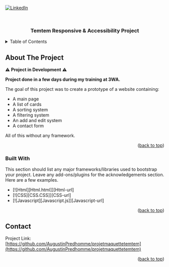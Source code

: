 <a name="readme-top"></a>

<!-- PROJECT SHIELDS -->
<!--
*** I'm using markdown "reference style" links for readability.
*** Reference links are enclosed in brackets [ ] instead of parentheses ( ).
*** See the bottom of this document for the declaration of the reference variables
*** for contributors-url, forks-url, etc. This is an optional, concise syntax you may use.
*** https://www.markdownguide.org/basic-syntax/#reference-style-links
-->
[![LinkedIn][linkedin-shield]][linkedin-url]



<!-- PROJECT LOGO -->
<br />
  <h3 align="center">Temtem Responsive & Accessibility Project</h3>


<!-- TABLE OF CONTENTS -->
<details>
  <summary>Table of Contents</summary>
  <ol>
    <li>
      <a href="#about-the-project">About The Project</a>
      <ul>
        <li><a href="#built-with">Built With</a></li>
      </ul>
    </li>
    <li><a href="#contact">Contact</a></li>
  </ol>
</details>



<!-- ABOUT THE PROJECT -->
## About The Project

⚠️ **Project in Development** ⚠️

**Project done in a few days during my training at 3WA.**

The goal of this project was to create a prototype of a website containing:
- A main page
- A list of cards
- A sorting system
- A filtering system
- An add and edit system
- A contact form

All of this without any framework.

<p align="right">(<a href="#readme-top">back to top</a>)</p>



### Built With

This section should list any major frameworks/libraries used to bootstrap your project. Leave any add-ons/plugins for the acknowledgements section. Here are a few examples.

* [![Html][Html.html]][Html-url]
* [![CSS][CSS.CSS]][CSS-url]
* [![Javascript][Javascript.js]][Javascript-url]

<p align="right">(<a href="#readme-top">back to top</a>)</p>


<!-- CONTACT -->
## Contact

Project Link: [https://github.com/AugustinPredhomme/projetmaquettetemtem](https://github.com/AugustinPredhomme/projetmaquettetemtem)

<p align="right">(<a href="#readme-top">back to top</a>)</p>

[linkedin-shield]: https://img.shields.io/badge/-LinkedIn-black.svg?style=for-the-badge&logo=linkedin&colorB=555
[linkedin-url]: https://www.linkedin.com/in/augustin-prédhomme/
